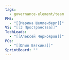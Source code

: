 ```yaml
---
tags:
  - governance-element/team
PMs:
  - "[[Марина Шелленберг]]"
VS: "[[3 Пространства]]"
TechLeads:
  - "[[Алексей Чернояров]]"
POs:
  - "[[Юлия Вяткина]]"
SprintBoard: ""
---
```

